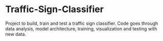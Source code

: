 # Traffic-Sign-Classifier

Project to build, train and test a traffic sign classifier.
Code goes through data analysis, model architecture, training, visualization and testing with new data.
